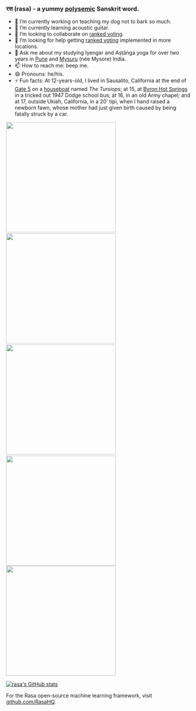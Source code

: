 ### रस (rasa) - a yummy [polysemic](https://sanskritdictionary.com/?iencoding=iast&q=rasa&lang=sans&action=Search) Sanskrit word.

- 🔭 I’m currently working on teaching my dog not to bark so much.
- 🌱 I’m currently learning acoustic guitar.
- 👯 I’m looking to collaborate on [ranked voting](https://wikipedia.org/wiki/Ranked_voting).
- 🤔 I’m looking for help getting [ranked voting](https://wikipedia.org/wiki/Ranked_voting) implemented in more locations.
- 💬 Ask me about my studying Iyengar and Aṣṭāṅga yoga for over two years in [Pune](https://wikipedia.org/wiki/Pune) and [Mysuru](https://wikipedia.org/wiki/Mysuru) (née Mysore) India.
- 📫 How to reach me: beep me.
- 😄 Pronouns: he/his.
- ⚡ Fun facts: At 12-years-old, I lived in Sausalito, California at the end of [Gate 5](https://exhibits.library.ucsc.edu/exhibits/show/activism-in-the-archives/baruch-jones/gate-five) on a [houseboat](https://roadtrippers.com/magazine/sausalito-floating-homes-california/) named *The Tursiops*; at 15, at [Byron Hot Springs](https://en.m.wikipedia.org/wiki/Byron,_California#Byron_Hot_Springs) in a tricked out 1947 Dodge school bus; at 16, in an old Army chapel; and at 17, outside Ukiah, California, in a 20' tipi, when I hand raised a newborn fawn, whose mother had just given birth caused by being fatally struck by a car.

<img src="https://images.squarespace-cdn.com/content/56097a22e4b0a94b03e5c183/1512679720658-VSP6XA3HAIOMR98C9JMK/Santa+BF+12+17.jpg?format=1500w&content-type=image%2Fjpeg" height="300"/>&nbsp;
<img src="https://s.hdnux.com/photos/72/27/11/15299191/3/1200x0.jpg" height="300"/>&nbsp;
<img src="http://2.bp.blogspot.com/-A9pnqiKKmM0/TsG7sKa1HPI/AAAAAAAAABc/bbLB-UZ7TCY/s1600/images.jpg" height="300"/>&nbsp;
<img src="https://www.ualberta.ca/augustana/media-library/aso/mikiwahp3.jpg" height="300"/>
<img src="https://lh3.googleusercontent.com/pw/AM-JKLW3l_KOE-DAHyZnfpqQjqkDzV0jAkcNZS6p4z2wdhoUfusJBNowMrr_b5rQ4hNTDpR0X21ZiEPPykuCqdPyJsTdP-Fkya4S2vn0DMns4aVIiZQcNMe8QiZ25Kj-yLPifqvMaImfeY7aGd7CiGFgzvWwvg=w1358-h1810-no" height="300"/>

[![rasa's GitHub stats](https://github-readme-stats.vercel.app/api?username=rasa)](https://github.com/rasa/)
<!-- count_private=true&include_all_commits=true&show_icons=true&hide_border=true&bg_color=161B22&text_color=c9d1d9&title_color=50a6ff&icon_color=3572a5 -->
<!--
[![rasa's Language stats](https://github-readme-stats.vercel.app/api/top-langs/?username=rasa)](https://github.com/rasa/)
-->
<!-- langs_count=8&layout=compact&hide_border=true&bg_color=161B22&text_color=c9d1d9&title_color=50a6ff&icon_color=3572a5&card_width=445 -->
<!--
[![rasa's Wakatime stats](https://github-readme-stats.vercel.app/api/wakatime?username=rasa&layout=compact&theme=dark&hide_border=true&bg_color=161B22&text_color=c9d1d9&title_color=50a6ff&icon_color=3572a5)](https://wakatime.com/@rasa)
-->
For the Rasa open-source machine learning framework, visit [github.com/RasaHQ](https://github.com/RasaHQ).

<!--
## Pinned Projects

 . | .
--------|-------
[![ReadMe Card](https://github-readme-stats.vercel.app/api/pin/?username=rasa&repo=rasa&theme=vue)](https://github.com/rasa/rasa) 
-->
